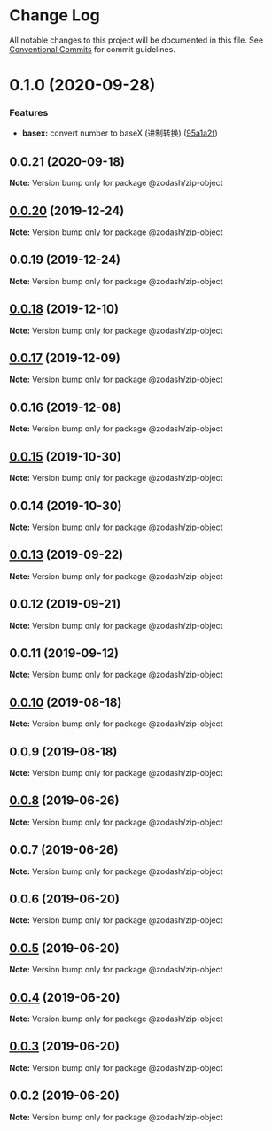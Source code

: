 # Change Log

All notable changes to this project will be documented in this file.
See [Conventional Commits](https://conventionalcommits.org) for commit guidelines.

# 0.1.0 (2020-09-28)


### Features

* **basex:** convert number to baseX (进制转换) ([95a1a2f](https://github.com/zcorky/zodash/commit/95a1a2f361d73de5caa3b8e297c1643e97e40983))





## 0.0.21 (2020-09-18)

**Note:** Version bump only for package @zodash/zip-object





## [0.0.20](https://github.com/zcorky/zodash/compare/@zodash/zip-object@0.0.19...@zodash/zip-object@0.0.20) (2019-12-24)

**Note:** Version bump only for package @zodash/zip-object





## 0.0.19 (2019-12-24)

**Note:** Version bump only for package @zodash/zip-object





## [0.0.18](https://github.com/zcorky/zodash/compare/@zodash/zip-object@0.0.17...@zodash/zip-object@0.0.18) (2019-12-10)

**Note:** Version bump only for package @zodash/zip-object





## [0.0.17](https://github.com/zcorky/zodash/compare/@zodash/zip-object@0.0.16...@zodash/zip-object@0.0.17) (2019-12-09)

**Note:** Version bump only for package @zodash/zip-object





## 0.0.16 (2019-12-08)

**Note:** Version bump only for package @zodash/zip-object





## [0.0.15](https://github.com/zcorky/zodash/compare/@zodash/zip-object@0.0.14...@zodash/zip-object@0.0.15) (2019-10-30)

**Note:** Version bump only for package @zodash/zip-object





## 0.0.14 (2019-10-30)

**Note:** Version bump only for package @zodash/zip-object





## [0.0.13](https://github.com/zcorky/zodash/compare/@zodash/zip-object@0.0.12...@zodash/zip-object@0.0.13) (2019-09-22)

**Note:** Version bump only for package @zodash/zip-object





## 0.0.12 (2019-09-21)

**Note:** Version bump only for package @zodash/zip-object





## 0.0.11 (2019-09-12)

**Note:** Version bump only for package @zodash/zip-object





## [0.0.10](https://github.com/zcorky/zodash/compare/@zodash/zip-object@0.0.9...@zodash/zip-object@0.0.10) (2019-08-18)

**Note:** Version bump only for package @zodash/zip-object





## 0.0.9 (2019-08-18)

**Note:** Version bump only for package @zodash/zip-object





## [0.0.8](https://github.com/zcorky/zodash/compare/@zodash/zip-object@0.0.7...@zodash/zip-object@0.0.8) (2019-06-26)

**Note:** Version bump only for package @zodash/zip-object





## 0.0.7 (2019-06-26)

**Note:** Version bump only for package @zodash/zip-object





## 0.0.6 (2019-06-20)

**Note:** Version bump only for package @zodash/zip-object





## [0.0.5](https://github.com/zcorky/zodash/compare/@zodash/zip-object@0.0.4...@zodash/zip-object@0.0.5) (2019-06-20)

**Note:** Version bump only for package @zodash/zip-object





## [0.0.4](https://github.com/zcorky/zodash/compare/@zodash/zip-object@0.0.3...@zodash/zip-object@0.0.4) (2019-06-20)

**Note:** Version bump only for package @zodash/zip-object





## [0.0.3](https://github.com/zcorky/zodash/compare/@zodash/zip-object@0.0.2...@zodash/zip-object@0.0.3) (2019-06-20)

**Note:** Version bump only for package @zodash/zip-object





## 0.0.2 (2019-06-20)

**Note:** Version bump only for package @zodash/zip-object
